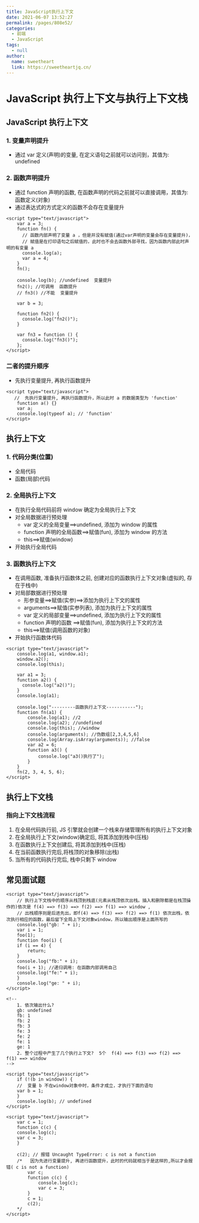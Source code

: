 ```yaml
---
title: JavaScript执行上下文
date: 2021-06-07 13:52:27
permalink: /pages/808e52/
categories: 
  - 前端
  - JavaScript
tags: 
  - null
author: 
  name: sweetheart
  link: https://sweetheartjq.cn/
---
```

# JavaScript 执行上下文与执行上下文栈

## JavaScript 执行上下文

### 1. 变量声明提升

- 通过 var 定义(声明)的变量, 在定义语句之前就可以访问到，其值为: undefined

### 2. 函数声明提升

- 通过 function 声明的函数, 在函数声明的代码之前就可以直接调用，其值为: 函数定义(对象)
- 通过表达式的方式定义的函数不会存在变量提升

```
<script type="text/javascript">
    var a = 3;
    function fn() {
      // 函数内部声明了变量 a ，但是并没有赋值(通过var声明的变量会存在变量提升)，
      // 赋值是在打印语句之后赋值的，此时也不会去函数外部寻找，因为函数内部此时声明的有变量 a
      console.log(a);
      var a = 4;
    }
    fn();

    console.log(b); //undefined  变量提升
    fn2(); //可调用  函数提升
    // fn3() //不能  变量提升

    var b = 3;

    function fn2() {
      console.log("fn2()");
    }

    var fn3 = function () {
      console.log("fn3()");
    };
</script>
```

### 二者的提升顺序

- 先执行变量提升, 再执行函数提升

```
<script type="text/javascript">
   //  先执行变量提升, 再执行函数提升，所以此时 a 的数据类型为 'function'
    function a() {}
    var a;
    console.log(typeof a); // 'function'
</script>
```

## 执行上下文

### 1. 代码分类(位置)

- 全局代码
- 函数(局部)代码

### 2. 全局执行上下文

- 在执行全局代码前将 window 确定为全局执行上下文
- 对全局数据进行预处理
  - var 定义的全局变量==>undefined, 添加为 window 的属性
  - function 声明的全局函数==>赋值(fun), 添加为 window 的方法
  - this==>赋值(window)
- 开始执行全局代码

### 3. 函数执行上下文

- 在调用函数, 准备执行函数体之前, 创建对应的函数执行上下文对象(虚拟的, 存在于栈中)
- 对局部数据进行预处理
  - 形参变量==>赋值(实参)==>添加为执行上下文的属性
  - arguments==>赋值(实参列表), 添加为执行上下文的属性
  - var 定义的局部变量==>undefined, 添加为执行上下文的属性
  - function 声明的函数 ==>赋值(fun), 添加为执行上下文的方法
  - this==>赋值(调用函数的对象)
- 开始执行函数体代码

```
<script type="text/javascript">
    console.log(a1, window.a1);
    window.a2();
    console.log(this);

    var a1 = 3;
    function a2() {
      console.log("a2()");
    }
    console.log(a1);

    console.log("---------函数执行上下文-----------");
    function fn(a1) {
        console.log(a1); //2
        console.log(a2); //undefined
        console.log(this); //window
        console.log(arguments); //伪数组[2,3,4,5,6]
        console.log(Array.isArray(arguments)); //false
        var a2 = 6;
        function a3() {
            console.log("a3()执行了");
        }
    }
    fn(2, 3, 4, 5, 6);
</script>
```

## 执行上下文栈

### 指向上下文栈流程

1. 在全局代码执行前, JS 引擎就会创建一个栈来存储管理所有的执行上下文对象
2. 在全局执行上下文(window)确定后, 将其添加到栈中(压栈)
3. 在函数执行上下文创建后, 将其添加到栈中(压栈)
4. 在当前函数执行完后,将栈顶的对象移除(出栈)
5. 当所有的代码执行完后, 栈中只剩下 window

## 常见面试题

```
<script type="text/javascript">
    // 执行上下文栈中的顺序从栈顶到栈底(元素从栈顶依次出栈。插入和删除都是在栈顶操作的)依次是 f(4) ==> f(3) ==> f(2) ==> f(1) ==> window ,
    // 出栈顺序则是后进先出，即f(4) ==> f(3) ==> f(2) ==> f(1) 依次出栈，依次执行相应的函数，最后留下全局上下文对象window，所以输出顺序是上面所写的
    console.log("gb: " + i);
    var i = 1;
    foo(1);
    function foo(i) {
    if (i == 4) {
        return;
    }
    console.log("fb:" + i);
    foo(i + 1); //递归调用: 在函数内部调用自己
    console.log("fe:" + i);
    }
    console.log("ge: " + i);
</script>

<!--
    1. 依次输出什么?
    gb: undefined
    fb: 1
    fb: 2
    fb: 3
    fe: 3
    fe: 2
    fe: 1
    ge: 1
    2. 整个过程中产生了几个执行上下文?  5个  f(4) ==> f(3) ==> f(2) ==> f(1) ==> window
-->
```

```
<script type="text/javascript">
    if (!(b in window)) {
    //  变量 b 不在window对象中时，条件才成立，才执行下面的语句
    var b = 1;
    }
    console.log(b); // undefined
</script>
```

```
<script type="text/javascript">
    var c = 1;
    function c(c) {
    console.log(c);
    var c = 3;
    }

    c(2); // 报错 Uncaught TypeError: c is not a function
    /*   因为先进行变量提升, 再进行函数提升，此时的代码就相当于是这样的,所以才会报错( c is not a function)
        var c;
        function c(c) {
            console.log(c);
            var c = 3;
        }
        c = 1;
        c(2);
    */
</script>
```
